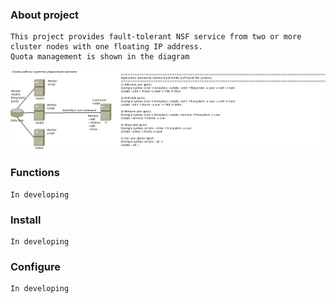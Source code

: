 ### <b> About project </b>
    This project provides fault-tolerant NSF service from two or more cluster nodes with one floating IP address.
    Quota management is shown in the diagram
![Screenshot](quota.png)
### <b> Functions</b>
    In developing    
### <b> Install </b>
    In developing
### <b> Configure </b>
    In developing

